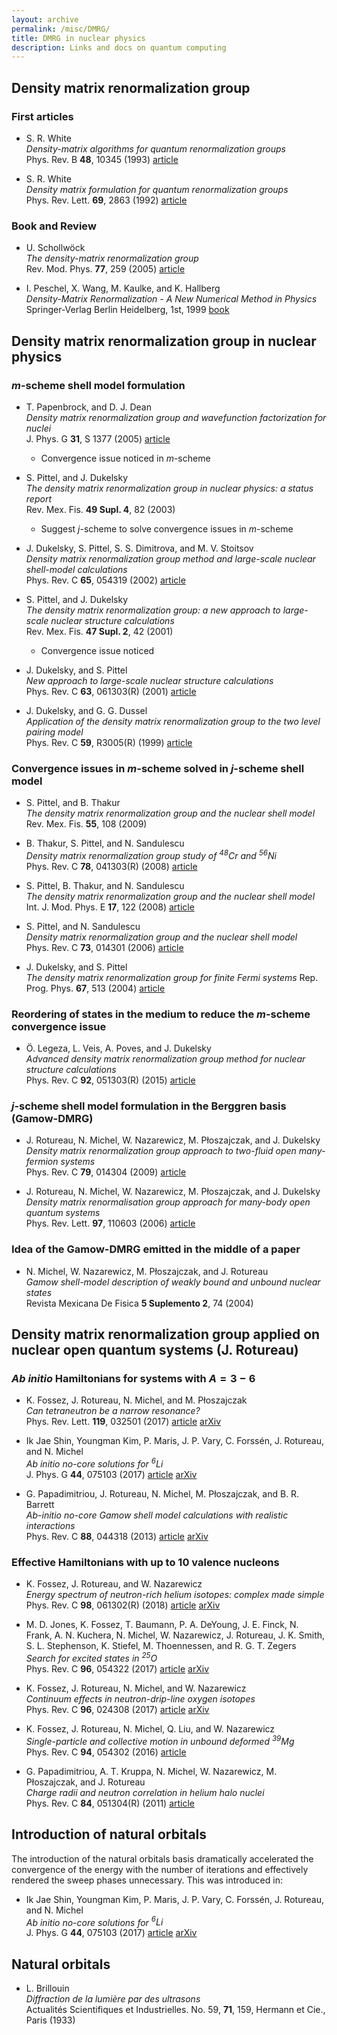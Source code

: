 ```yaml
---
layout: archive
permalink: /misc/DMRG/
title: DMRG in nuclear physics
description: Links and docs on quantum computing
---
```



## Density matrix renormalization group

### First articles 

- S. R. White  
  _Density-matrix algorithms for quantum renormalization groups_  
  Phys. Rev. B **48**, 10345 (1993) [article](https://dx.doi.org/10.1103/PhysRevB.48.10345)

- S. R. White  
  _Density matrix formulation for quantum renormalization groups_  
  Phys. Rev. Lett. **69**, 2863 (1992) [article](https://dx.doi.org/10.1103/PhysRevLett.69.2863)


### Book and Review

- U. Schollwöck  
  _The density-matrix renormalization group_  
  Rev. Mod. Phys. **77**, 259 (2005) [article](https://dx.doi.org/10.1103/RevModPhys.77.259)

- I. Peschel, X. Wang, M. Kaulke, and K. Hallberg  
  _Density-Matrix Renormalization - A New Numerical Method in Physics_  
  Springer-Verlag Berlin Heidelberg, 1st, 1999 [book](https://doi.org/10.1007/BFb0106062)


## Density matrix renormalization group in nuclear physics

### $m$-scheme shell model formulation

- T. Papenbrock, and D. J. Dean  
  _Density matrix renormalization group and wavefunction factorization for nuclei_  
  J. Phys. G **31**, S 1377 (2005) [article](https://dx.doi.org/10.1088/0954-3899/31/8/016)  
  - Convergence issue noticed in $m$-scheme

- S. Pittel, and J. Dukelsky  
  _The density matrix renormalization group in nuclear physics: a status report_  
  Rev. Mex. Fis. **49 Supl. 4**, 82 (2003)  
  - Suggest $j$-scheme to solve convergence issues in $m$-scheme

- J. Dukelsky, S. Pittel, S. S. Dimitrova, and M. V. Stoitsov  
  _Density matrix renormalization group method and large-scale nuclear shell-model calculations_  
  Phys. Rev. C **65**, 054319 (2002) [article](http://dx.doi.org/10.1103/PhysRevC.65.054319)

- S. Pittel, and J. Dukelsky  
  _The density matrix renormalization group: a new approach to large-scale nuclear structure calculations_  
  Rev. Mex. Fis. **47 Supl. 2**, 42 (2001)  
  - Convergence issue noticed

- J. Dukelsky, and S. Pittel  
  _New approach to large-scale nuclear structure calculations_  
  Phys. Rev. C **63**, 061303(R) (2001) [article](https://doi.org/10.1103/PhysRevC.63.061303)

- J. Dukelsky, and G. G. Dussel  
  _Application of the density matrix renormalization group to the two level pairing model_  
  Phys. Rev. C **59**, R3005(R) (1999) [article](https://doi.org/10.1103/PhysRevC.59.R3005)

### Convergence issues in $m$-scheme solved in $j$-scheme shell model 

- S. Pittel, and B. Thakur  
  _The density matrix renormalization group and the nuclear shell model_  
  Rev. Mex. Fis. **55**, 108 (2009)  

- B. Thakur, S. Pittel, and N. Sandulescu  
  _Density matrix renormalization group study of ${ {}^{48}\text{Cr} }$ and ${ {}^{56}\text{Ni} }$_  
  Phys. Rev. C **78**, 041303(R) (2008) [article](http://dx.doi.org/10.1103/PhysRevC.78.041303)  

- S. Pittel, B. Thakur, and N. Sandulescu  
  _The density matrix renormalization group and the nuclear shell model_  
  Int. J. Mod. Phys. E **17**, 122 (2008) [article](https://doi.org/10.1142/S021830130801180X)  

- S. Pittel, and N. Sandulescu  
  _Density matrix renormalization group and the nuclear shell model_  
  Phys. Rev. C **73**, 014301 (2006) [article](https://dx.doi.org/10.1103/PhysRevC.73.014301)  

- J. Dukelsky, and S. Pittel  
  _The density matrix renormalization group for finite Fermi systems_ 
  Rep. Prog. Phys. **67**, 513 (2004) [article](https://dx.doi.org/10.1088/0034-4885/67/4/R02)  


### Reordering of states in the medium to reduce the $m$-scheme convergence issue

- Ö. Legeza, L. Veis, A. Poves, and J. Dukelsky  
  _Advanced density matrix renormalization group method for nuclear structure calculations_  
  Phys. Rev. C **92**, 051303(R) (2015) [article](http://dx.doi.org/10.1103/PhysRevC.92.051303)


### $j$-scheme shell model formulation in the Berggren basis (Gamow-DMRG)

- J. Rotureau, N. Michel, W. Nazarewicz, M. P&#322;oszajczak, and J. Dukelsky  
  _Density matrix renormalization group approach to two-fluid open many-fermion systems_  
  Phys. Rev. C **79**, 014304 (2009) [article](https://dx.doi.org/10.1103/PhysRevC.79.014304)

- J. Rotureau, N. Michel, W. Nazarewicz, M. P&#322;oszajczak, and J. Dukelsky  
  _Density matrix renormalisation group approach for many-body open quantum systems_  
  Phys. Rev. Lett. **97**, 110603 (2006) [article](https://dx.doi.org/10.1103/PhysRevLett.97.110603)


### Idea of the Gamow-DMRG emitted in the middle of a paper

- N. Michel, W. Nazarewicz, M. P&#322;oszajczak, and J. Rotureau  
  _Gamow shell-model description of weakly bound and unbound nuclear states_  
  Revista Mexicana De Fisica **5 Suplemento 2**, 74 (2004)




## Density matrix renormalization group applied on nuclear open quantum systems (J. Rotureau)


### _Ab initio_ Hamiltonians for systems with ${ A=3-6 }$

- K. Fossez, J. Rotureau, N. Michel, and M. P&#322;oszajczak  
  _Can tetraneutron be a narrow resonance?_  
  Phys. Rev. Lett. **119**, 032501 (2017) [article](https://doi.org/10.1103/PhysRevLett.119.032501) [arXiv](https://arxiv.org/abs/1612.01483)

- Ik Jae Shin, Youngman Kim, P. Maris, J. P. Vary, C. Forssén, J. Rotureau, and N. Michel  
  _Ab initio no-core solutions for ${ {}^{6}\text{Li} }$_  
  J. Phys. G **44**, 075103 (2017) [article](https://doi.org/10.1088/1361-6471/aa6cb7) [arXiv](https://arxiv.org/abs/1605.02819)  

- G. Papadimitriou, J. Rotureau, N. Michel, M. P&#322;oszajczak, and B. R. Barrett  
  _Ab-initio no-core Gamow shell model calculations with realistic interactions_  
  Phys. Rev. C **88**, 044318 (2013) [article](https://dx.doi.org/10.1103/PhysRevC.88.044318) [arXiv](https://arxiv.org/abs/1301.7140)


### Effective Hamiltonians with up to 10 valence nucleons

- K. Fossez, J. Rotureau, and W. Nazarewicz  
  _Energy spectrum of neutron-rich helium isotopes: complex made simple_  
  Phys. Rev. C **98**, 061302(R) (2018) [article](https://doi.org/10.1103/PhysRevC.98.061302) [arXiv](https://arxiv.org/abs/1806.02936)

- M. D. Jones, K. Fossez, T. Baumann, P. A. DeYoung, J. E. Finck, N. Frank, A. N. Kuchera, N. Michel, W. Nazarewicz, J. Rotureau, J. K. Smith, S. L. Stephenson, K. Stiefel, M. Thoennessen, and R. G. T. Zegers  
  _Search for excited states in ${ {}^{25}\mathrm{O} }$_  
  Phys. Rev. C **96**, 054322 (2017) [article](https://doi.org/10.1103/PhysRevC.96.054322) [arXiv](https://arxiv.org/abs/1710.04706)

- K. Fossez, J. Rotureau, N. Michel, and W. Nazarewicz  
  _Continuum effects in neutron-drip-line oxygen isotopes_  
  Phys. Rev. C **96**, 024308 (2017) [article](https://doi.org/10.1103/PhysRevC.96.024308) [arXiv](https://arxiv.org/abs/1704.03785)

- K. Fossez, J. Rotureau, N. Michel, Q. Liu, and W. Nazarewicz  
  _Single-particle and collective motion in unbound deformed ${ {}^{39}\text{Mg} }$_  
  Phys. Rev. C **94**, 054302 (2016) [article](https://doi.org/10.1103/PhysRevC.94.054302)

- G. Papadimitriou, A. T. Kruppa, N. Michel, W. Nazarewicz, M. P&#322;oszajczak, and J. Rotureau  
  _Charge radii and neutron correlation in helium halo nuclei_  
  Phys. Rev. C **84**, 051304(R) (2011) [article](https://dx.doi.org/10.1103/PhysRevC.84.051304)



## Introduction of natural orbitals


The introduction of the natural orbitals basis dramatically accelerated the convergence of the energy with the number of iterations and effectively rendered the sweep phases unnecessary. This was introduced in:  

- Ik Jae Shin, Youngman Kim, P. Maris, J. P. Vary, C. Forssén, J. Rotureau, and N. Michel  
  _Ab initio no-core solutions for ${ {}^{6}\text{Li} }$_  
  J. Phys. G **44**, 075103 (2017) [article](https://doi.org/10.1088/1361-6471/aa6cb7) [arXiv](https://arxiv.org/abs/1605.02819)


## Natural orbitals

- L. Brillouin  
  _Diffraction de la lumière par des ultrasons_  
  Actualités Scientifiques et Industrielles. No. 59, **71**, 159, Hermann et Cie., Paris (1933)



